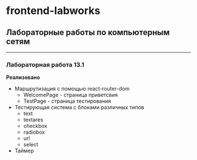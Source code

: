 # frontend-labworks

## Лабораторные работы по компьютерным сетям

---

### Лабораторная работа 13.1

**Реализовано**

- Маршрутизация с помощью react-router-dom
  - WelcomePage - страница приветсвия
  - TestPage - страница тестирования
- Тестирующая система с блоками различных типов
  - text
  - textares
  - checkbox
  - radiobox
  - url
  - select
- Таймер
